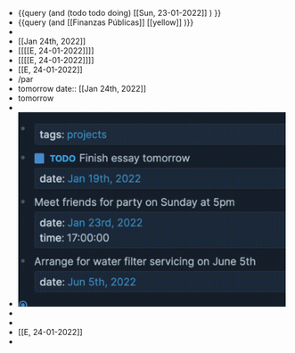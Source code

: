 - {{query (and (todo todo doing) [[Sun, 23-01-2022]] ) }}
- {{query (and [[Finanzas Públicas]] [[yellow]] )}}
-
- [[Jan 24th, 2022]]
- [[[[E, 24-01-2022]]]]
- [[[[E, 24-01-2022]]]]
- [[E, 24-01-2022]]
- /par
- tomorrow
  date:: [[Jan 24th, 2022]]
- tomorrow
-
- ![image.png](../assets/image_1642943904681_0.png)
-
-
- [[E, 24-01-2022]]
-